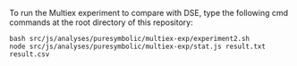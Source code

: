 To run the Multiex experiment to compare with DSE, type the following cmd commands at the root directory of this repository:

```
bash src/js/analyses/puresymbolic/multiex-exp/experiment2.sh 
node src/js/analyses/puresymbolic/multiex-exp/stat.js result.txt result.csv
````